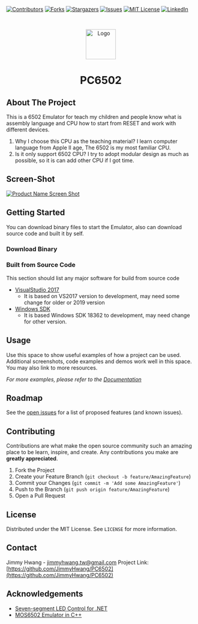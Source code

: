 [![Contributors][contributors-shield]][contributors-url]
[![Forks][forks-shield]][forks-url]
[![Stargazers][stars-shield]][stars-url]
[![Issues][issues-shield]][issues-url]
[![MIT License][license-shield]][license-url]
[![LinkedIn][linkedin-shield]][linkedin-url]

<!-- PROJECT LOGO -->
<br />
<p align="center">
  <a href="https://github.com/JimmyHwang/PC6502">
    <img src="https://www.dna64.com/PC6502/images/logo.png" alt="Logo" width="80" height="80">
  </a>
  <h1 align="center">PC6502</h1>
</p>

<!-- ABOUT THE PROJECT -->
## About The Project

This is a 6502 Emulator for teach my children and people know what is assembly language and CPU how to start from RESET and work with different devices.
1. Why I choose this CPU as the teaching material? 
	I learn computer language from Apple II age, The 6502 is my most familiar CPU.
2. Is it only support 6502 CPU? 
	I try to adopt modular design as much as possible, so it is can add other CPU if I got time.

## Screen-Shot
[![Product Name Screen Shot][product-screenshot]](https://www.dna64.com/PC6502/ScreenShot.jpg)

<!-- GETTING STARTED -->
## Getting Started

You can download binary files to start the Emulator, also can download source code and built it by self.
### Download Binary

### Built from Source Code

This section should list any major software for build from source code
 * [VisualStudio 2017](https://visualstudio.microsoft.com/vs/older-downloads/)
	 * It is based on VS2017 version to development, may need some change for older or 2019 version
 * [Windows SDK](https://go.microsoft.com/fwlink/?linkid=2083338)
	 * It is based Windows SDK 18362 to development, may need change for other version.

<!-- USAGE EXAMPLES -->
## Usage

Use this space to show useful examples of how a project can be used. Additional screenshots, code examples and demos work well in this space. You may also link to more resources.

_For more examples, please refer to the [Documentation](https://example.com)_

<!-- ROADMAP -->
## Roadmap

See the [open issues](https://github.com/JimmyHwang/PC6502/issues) for a list of proposed features (and known issues).

<!-- CONTRIBUTING -->
## Contributing

Contributions are what make the open source community such an amazing place to be learn, inspire, and create. Any contributions you make are **greatly appreciated**.

1. Fork the Project
2. Create your Feature Branch (`git checkout -b feature/AmazingFeature`)
3. Commit your Changes (`git commit -m 'Add some AmazingFeature'`)
4. Push to the Branch (`git push origin feature/AmazingFeature`)
5. Open a Pull Request

<!-- LICENSE -->
## License

Distributed under the MIT License. See `LICENSE` for more information.

<!-- CONTACT -->
## Contact

Jimmy Hwang -  jimmyhwang.tw@gmail.com
Project Link: [https://github.com/JimmyHwang/PC6502](https://github.com/JimmyHwang/PC6502)

<!-- ACKNOWLEDGEMENTS -->
## Acknowledgements
* [Seven-segment LED Control for .NET](https://www.codeproject.com/Articles/37800/Seven-segment-LED-Control-for-NET)
* [MOS6502 Emulator in C++](https://github.com/gianlucag/mos6502)

<!-- MARKDOWN LINKS & IMAGES -->
<!-- https://www.markdownguide.org/basic-syntax/#reference-style-links -->
[contributors-shield]: https://img.shields.io/github/contributors/JimmyHwang/PC6502.svg?style=for-the-badge
[contributors-url]: https://github.com/JimmyHwang/PC6502/graphs/contributors
[forks-shield]: https://img.shields.io/github/forks/JimmyHwang/PC6502.svg?style=for-the-badge
[forks-url]: https://github.com/JimmyHwang/PC6502/network/members
[stars-shield]: https://img.shields.io/github/stars/JimmyHwang/PC6502.svg?style=for-the-badge
[stars-url]: https://github.com/JimmyHwang/PC6502/stargazers
[issues-shield]: https://img.shields.io/github/issues/JimmyHwang/PC6502.svg?style=for-the-badge
[issues-url]: https://github.com/JimmyHwang/PC6502/issues
[license-shield]: https://img.shields.io/github/license/JimmyHwang/PC6502.svg?style=for-the-badge
[license-url]: https://github.com/JimmyHwang/PC6502/blob/master/LICENSE.txt
[linkedin-shield]: https://img.shields.io/badge/-LinkedIn-black.svg?style=for-the-badge&logo=linkedin&colorB=555
[linkedin-url]: https://www.linkedin.com/in/jimmyhwang220/
[product-screenshot]: https://www.dna64.com/PC6502/images/screenshot.jpg
